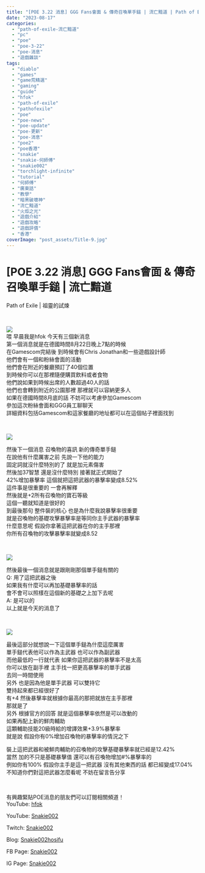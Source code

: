 ```yaml
---
title: "[POE 3.22 消息] GGG Fans會面 & 傳奇召喚單手鎚 | 流亡黯道 | Path of Exile | 祖靈的試煉"
date: "2023-08-17"
categories: 
  - "path-of-exile-流亡黯道"
  - "pc"
  - "poe"
  - "poe-3-22"
  - "poe-消息"
  - "遊戲雜談"
tags: 
  - "diablo"
  - "games"
  - "game荒精選"
  - "gaming"
  - "guide"
  - "hfok"
  - "path-of-exile"
  - "pathofexile"
  - "poe"
  - "poe-news"
  - "poe-update"
  - "poe-更新"
  - "poe-消息"
  - "poe2"
  - "poe香港"
  - "snakie"
  - "snakie-何師傅"
  - "snakie002"
  - "torchlight-infinite"
  - "tutorial"
  - "何師傅"
  - "廣東話"
  - "教學"
  - "暗黑破壞神"
  - "流亡黯道"
  - "火炬之光"
  - "遊戲介紹"
  - "遊戲攻略"
  - "遊戲評價"
  - "香港"
coverImage: "post_assets/Title-9.jpg"
---
```


# \[POE 3.22 消息\] GGG Fans會面 & 傳奇召喚單手鎚 | 流亡黯道  
Path of Exile | 祖靈的試煉

  
   

  
![](post_assets/1-1-German-fans-meet-1024x576.png)  
喂 早晨我是hfok 今天有三個新消息  
第一個消息就是在德國時間8月22日晚上7點的時候  
在Gamescom完結後 到時候會有Chris Jonathan和一些遊戲設計師  
他們會有一個和粉絲會面的活動  
他們會在附近的餐廳預訂了40個位置  
到時候你可以在那裡隨便購買飲料或者食物  
他們說如果到時候出席的人數超過40人的話  
他們也會轉到附近的公園那裡 那裡就可以容納更多人  
如果在德國時間8月底的話 不妨可以考慮參加Gamescom  
參加這次粉絲會面和GGG員工聊聊天  
詳細資料包括Gamescom和這家餐廳的地址都可以在這個帖子裡面找到  

  
   

  
![](post_assets/2-1-Sceptre-1024x576.png)  

  
然後下一個消息 召喚物的喜訊 新的傳奇單手鎚  
在說他有什麼厲害之前 先說一下他的能力  
固定詞就沒什麼特別的了 就是加元素傷害  
然後加37智慧 還是沒什麼特別 接著就正式開始了  
42%增加暴擊率 這個就把這把武器的暴擊率變成8.52%  
這件事是很重要的 一會再解釋  
然後就是+2所有召喚物的寶石等級  
這個一聽就知道是很好的  
到最後那句 整件裝的核心 也是為什麼我說暴擊率很重要  
就是召喚物的基礎攻擊暴擊率是等同你主手武器的暴擊率  
什麼意思呢 假設你拿著這把武器在你的主手那裡  
你所有召喚物的攻擊暴擊率就變成8.52  

  
   

  
![](post_assets/3-1-RAQ-300x54.png)  

  
然後最後一個消息就是跟剛剛那個單手鎚有關的  
Q: 用了這把武器之後  
如果我有什麼可以再加基礎暴擊率的話  
會不會可以照樣在這個新的基礎之上加下去呢  
A: 是可以的  
以上就是今天的消息了  

  
   

  
![](post_assets/4-1-300x130.png)  

  
最後這部分就想說一下這個單手鎚為什麼這麼厲害  
單手鎚代表他可以作為主武器 也可以作為副武器  
而他最低的一行就代表 如果你這把武器的暴擊率不是太高  
你可以放在副手裡 主手找一把更高暴擊率的單手武器  
去同一時間使用  
另外 也是因為他是單手武器 可以雙持它  
雙持起來都已經很好了  
有+4 然後暴擊率就根據你最高的那把就放在主手那裡  
那就是了  
另外 根據官方的回答 就是這個暴擊率依然是可以改動的  
如果再配上新的鮮肉輔助  
這顆輔助技能20級時給的增譯效果+3.9%暴擊率  
就是說 假設你有0%增加召喚物的暴擊率的情況之下  

  
裝上這把武器和被鮮肉輔助的召喚物的攻擊基礎暴擊率就已經是12.42%  
當然 加的不只是基礎暴擊值 還可以有召喚物增加#%暴擊率的  
例如你有100% 假設你主手是這一把武器 沒有其他東西的話 都已經變成17.04%  
不知道你們對這把武器怎麼看呢 不妨在留言告分享  

  
   

  
有興趣緊貼POE消息的朋友們可以訂閱相關頻道！  
YouTube: [hfok](https://www.youtube.com/channel/UC2m4uqcEr8pIxkO6odaDHjw/)  

  
  

  
YouTube: [Snakie002](https://www.youtube.com/c/Snakie002/)  

  
Twitch: [Snakie002](https://www.twitch.tv/snakie002/)  

  
Blog: [Snakie002hosifu](https://snakie002hosifu.blog/)  

  
FB Page: [Snakie002](https://www.facebook.com/Snakie002/)  

  
IG Page: [Snakie002](https://www.instagram.com/snakie002/)

